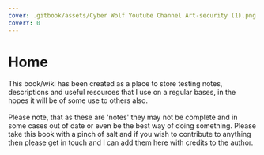 ```yaml
---
cover: .gitbook/assets/Cyber Wolf Youtube Channel Art-security (1).png
coverY: 0
---
```


# Home

This book/wiki has been created as a place to store testing notes, descriptions and useful resources that I use on a regular bases, in the hopes it will be of some use to others also. \
\
Please note, that as these are 'notes' they may not be complete and in some cases out of date or even be the best way of doing something. Please take this book with a pinch of salt and if you wish to contribute to anything then please get in touch and I can add them here with credits to the author.
